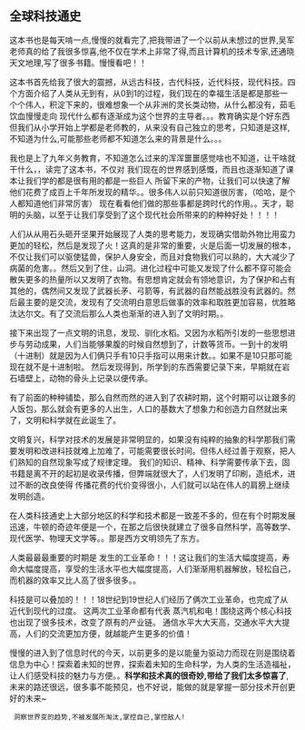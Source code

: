 ## 全球科技通史
这本书也是每天啃一点,慢慢的就看完了,把我带进了一个以前从未想过的世界,吴军老师真的给了我很多惊喜,他不仅在学术上非常了得,而且计算机的技术专家,还通晓天文地理,写了很多书籍。慢慢看吧！！

这本书首先给我了很大的震撼，从远古科技，古代科技，近代科技，现代科技。四个方面介绍了人类从无到有，从0到1的过程，我们现在的幸福生活是都是那些一个个伟人，积淀下来的，很难想象一个从非洲的灵长类动物，从什么都没有，茹毛饮血慢慢走向 现代什么都有逐渐成为这个世界的主导者。。。教育确实是个好东西但我们从小学开始上学都是老师教的，从来没有自己独立的思考，只知道是这样,不知道为什么,可能那些老师都不知道怎么来的背景是什么。。。

我也是上了九年义务教育，不知道怎么过来的浑浑噩噩感觉啥也不知道，让干啥就干什么，，读完了这本书，不仅对 我们现在的世界感到感慨，而且也逐渐知道了课本让我们学的都是很有用的都是一些巨人 所留下来的产物，让我们可以快速了解 他们花费了成百上千年所发现的精华。。很多伟人以前只知道很厉害，（哈哈，是个人都知道他们非常厉害） 现在看看他们做的那些事都是跨时代的作用。。天才，聪明的头脑，以至于让我们享受到了这个现代社会所带来的的种种好处！！！！

人们从从用石头砸开坚果开始展现了人类的思考能力，发现确实借助外物比用蛮力更加的轻松，然后是发现了火！这真的是非常的重要，火是后面一切发展的根本，不仅让我们可以驱使猛兽，保护人身安全，而且对食物我们可以熟的，大大减少了 病菌的危害。。然后又到了住，山洞。进化过程中可能又发现了什么都不穿可能会散失更多的热量所以又发明了衣物。有思想肯定就会有领地意识，为了保护和占有其他的，偶然间又发现了武器长矛、弓箭等，有武器的自然能战胜没有武器的。然后最主要的是交流，发现有了交流明白意思后做事的效率和取胜更加容易，优胜略汰达尔文。有了交流后那么人类也渐渐的进入到了文明时期。。

接下来出现了一点文明的讯息，发现、驯化水稻。又因为水稻所引发的一些思想进步与劳动成果，人们当能够果腹的时候自然想到了，计数等货币。一到十的发明（十进制）就是因为人们俩只手有10只手指可以用来计数。。如果不是10只那可能现在就不是十进制啦。   然后发现得到，所学到的东西需要记录下来，早期就在岩石墙壁上，动物的骨头上记录以便传承。

有了前面的种种铺垫，那么自然而然的进入到了农耕时期，这个时期可以让跟多的人饭包，那么就会有更多的人出生，人口的基数大了想象力和创造力自然就出来了，文明和科学就在此诞生了。

文明复兴，科学对技术的发展是非常明显的，如果没有纯粹的抽象的科学那我们需要发明和改进科技就难上加难了，可能需要很长时间。但伟人经过善于观察，把人们熟知的自然现象写成了规律定理。 我们的知识、精神、科学需要传承下去，固书籍是离不开的起初是收录传播，但弊端就很大了，人们发明了印刷，造纸术，进过不断的改良使得 传播花费的代价变得很小，人们就可以站在伟人的肩膀上继续发明创造。

在人类科技通史上大部分地区的科学和技术都是一致差不多的，但在有个时期发展迅速，牛顿的奇迹年便是一个，在那之后很快就建立了很多自然科学，高等数学、现代医学、物理天文学等。。那是西方文明领先了东方。

人类最最最重要的时期是 发生的工业革命！！！这让我们的生活大幅度提高，寿命大幅度提高，享受的生活水平也大幅度提高，人们渐渐用机器解放，轻松自己，而机器的效率又比人高了很多很多。。

科技是可以叠加的！！！18世纪到19世纪人们经历了俩次工业革命，也完成了从近代到现代的过度。 这两次工业革命都有代表 蒸汽机和电！围绕这两个核心科技也出现了很多技术，改变了原有的产业链。 通信水平大大天高，交通水平大大提高，人们的交流更加方便，就越能产生更多的价值！

慢慢的进入到了信息时代的今天，以前更多的是以能量为驱动力而现在则是围绕着信息为中心！探索着未知的世界，探索着未知的生命科学，为人类的生活造福祉，让人们感受科技的魅力与方便。。**科学和技术真的很奇妙,带给了我们太多惊喜了**,未来的路还很远，很多事不能预见，也不好说，能做的就是掌握一部分技术开创更好的未来~

` 洞察世界变的趋势,不被发展所淘汰,掌控自己,掌控敌人!`